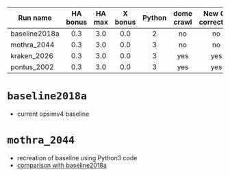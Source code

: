 | Run name      | HA bonus      | HA max| X bonus | Python | dome crawl | New OL correction  | OpsimV3 run   |
| ------------- |:-------------:|:-----:|:------: |:------:|:----------:| :----------------: | :-----------: |
| baseline2018a | 0.3           | 3.0   | 0.0     | 2      |     no     | no                 | minion_1016   |
| mothra_2044   | 0.3           | 3.0   | 0.0     | 3      |     no     | no                 | N/A           |
| kraken_2026   | 0.3           | 3.0   | 0.0     | 3      |     yes    | yes                | N/A           |
| pontus_2002   | 0.3           | 3.0   | 0.0     | 3      |     yes    | yes                | minion_1020   |

# `baseline2018a`
- current opsimv4 baseline

# `mothra_2044`
- recreation of baseline using Python3 code
- [comparison with baseline2018a](https://github.com/oboberg/lsst_notebooks/blob/master/whitepaper_runs/baseline2018a_kraken2026_comp/README.md)
